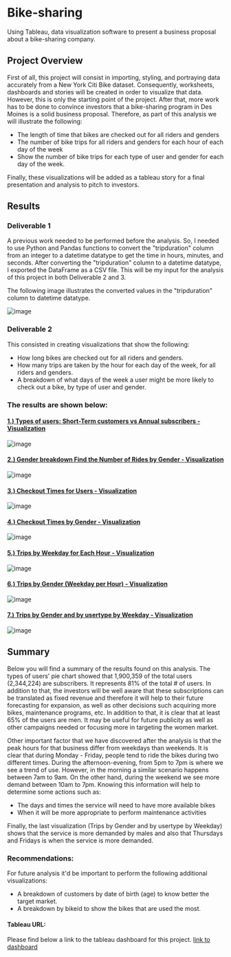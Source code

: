 # Bike-sharing
Using Tableau, data visualization software to present a business proposal about a bike-sharing company. 

## Project Overview
First of all, this project will consist in importing, styling, and portraying data accurately from a New York Citi Bike dataset. Consequently, worksheets, dashboards and stories will be created in order to visualize that data. However, this is only the starting point of the project. After that, more work has to be done to convince investors that a bike-sharing program in Des Moines is a solid business proposal. Therefore, as part of this analysis we will illustrate the following: 

* The length of time that bikes are checked out for all riders and genders
* The number of bike trips for all riders and genders for each hour of each day of the week
* Show the number of bike trips for each type of user and gender for each day of the week.

Finally, these visualizations will be added as a tableau story for a final presentation and analysis to pitch to investors.

## Results
### Deliverable 1
A previous work needed to be performed before the analysis. So, I needed to use Python and Pandas functions to convert the "tripduration" column from an integer to a datetime datatype to get the time in hours, minutes, and seconds. After converting the "tripduration" column to a datetime datatype, I exported the DataFrame as a CSV file. This will be my input for the analysis of this project in both Deliverable 2 and 3. 

The following image illustrates the converted values in the "tripduration" column to datetime datatype.

![image](https://github.com/rdonosob1/Bikesharing/blob/main/Resources/DataFrame%20-%20Deliverable%201.png)

### Deliverable 2
This consisted in creating visualizations that show the following:

* How long bikes are checked out for all riders and genders.
* How many trips are taken by the hour for each day of the week, for all riders and genders.
* A breakdown of what days of the week a user might be more likely to check out a bike, by type of user and gender.

### The results are shown below:

#### <ins> 1.) Types of users: Short-Term customers vs Annual subscribers - Visualization <ins>
![image](https://github.com/rdonosob1/Bikesharing/blob/main/Resources/Deliverable%202/Customer_break_down.png)


#### <ins> 2.) Gender breakdown Find the Number of Rides by Gender - Visualization <ins> 
![image](https://github.com/rdonosob1/Bikesharing/blob/main/Resources/Deliverable%202/gender_break_down.png)


#### <ins> 3.) Checkout Times for Users - Visualization <ins> 
![image](https://github.com/rdonosob1/Bikesharing/blob/main/Resources/Deliverable%202/checkout_times_for_all_users.png)


#### <ins> 4.) Checkout Times by Gender - Visualization <ins> 
![image](https://github.com/rdonosob1/Bikesharing/blob/main/Resources/Deliverable%202/checkout_times_by_gender.png)


#### <ins> 5.) Trips by Weekday for Each Hour - Visualization <ins> 
![image](https://github.com/rdonosob1/Bikesharing/blob/main/Resources/Deliverable%202/heatmap_trips_per_hour.png)


#### <ins> 6.) Trips by Gender (Weekday per Hour) - Visualization <ins> 
![image](https://github.com/rdonosob1/Bikesharing/blob/main/Resources/Deliverable%202/heatmap_time_by_gender_weekday-hour.png)


#### <ins> 7.) Trips by Gender and by usertype by Weekday - Visualization <ins> 
![image](https://github.com/rdonosob1/Bikesharing/blob/main/Resources/Deliverable%202/heatmap_user_gender_weekday.png)


## Summary
Below you will find a summary of the results found on this analysis.
The types of users’ pie chart showed that 1,900,359 of the total users (2,344,224) are subscribers. It represents 81% of the total # of users. In addition to that, the investors will be well aware that these subscriptions can be translated as fixed revenue and therefore it will help to their future forecasting for expansion, as well as other decisions such acquiring more bikes, maintenance programs, etc. 
In addition to that, it is clear that at least 65% of the users are men. It may be useful for future publicity as well as other campaigns needed or focusing more in targeting the women market. 

Other important factor that we have discovered after the analysis is that the peak hours for that business differ from weekdays than weekends. It is clear that during Monday - Friday, people tend to ride the bikes during two different times. During the afternoon-evening, from 5pm to 7pm is where we see a trend of use. However, in the morning a similar scenario happens between 7am to 9am. On the other hand, during the weekend we see more demand between 10am to 7pm. Knowing this information will help to determine some actions such as: 
 * The days and times the service will need to have more available bikes
 * When it will be more appropriate to perform maintenance activities

Finally, the last visualization (Trips by Gender and by usertype by Weekday) shows that the service is more demanded by males and also that Thursdays and Fridays is when the service is more demanded. 

### Recommendations:
For future analysis it'd be important to perform the following additional visualizations:
  * A breakdown of customers by date of birth (age) to know better the target market.
  * A breakdown by bikeid to show the bikes that are used the most.

#### Tableau URL: 
Please find below a link to the tableau dashboard for this project.
[link to dashboard](https://public.tableau.com/views/Bike-SharingDesMoines/Story1?:language=es-ES&publish=yes&:display_count=n&:origin=viz_share_link)

